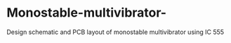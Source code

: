 # Monostable-multivibrator-
Design schematic and PCB layout of monostable multivibrator using IC 555
